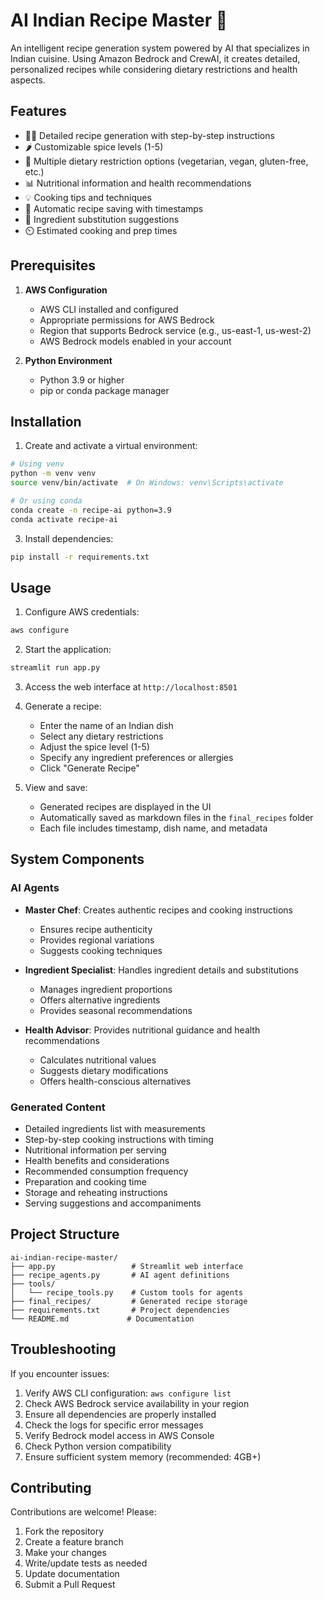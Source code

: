 # AI Indian Recipe Master 🍛

An intelligent recipe generation system powered by AI that specializes in Indian cuisine. Using Amazon Bedrock and CrewAI, it creates detailed, personalized recipes while considering dietary restrictions and health aspects.

## Features

- 👨‍🍳 Detailed recipe generation with step-by-step instructions
- 🌶️ Customizable spice levels (1-5)
- 🥗 Multiple dietary restriction options (vegetarian, vegan, gluten-free, etc.)
- 📊 Nutritional information and health recommendations
- 💡 Cooking tips and techniques
- 💾 Automatic recipe saving with timestamps
- 🔄 Ingredient substitution suggestions
- ⏲️ Estimated cooking and prep times

## Prerequisites

1. **AWS Configuration**
   - AWS CLI installed and configured
   - Appropriate permissions for AWS Bedrock
   - Region that supports Bedrock service (e.g., us-east-1, us-west-2)
   - AWS Bedrock models enabled in your account

2. **Python Environment**
   - Python 3.9 or higher
   - pip or conda package manager

## Installation

1. Create and activate a virtual environment:
```bash
# Using venv
python -m venv venv
source venv/bin/activate  # On Windows: venv\Scripts\activate

# Or using conda
conda create -n recipe-ai python=3.9
conda activate recipe-ai
```

3. Install dependencies:
```bash
pip install -r requirements.txt
```

## Usage

1. Configure AWS credentials:
```bash
aws configure
```

2. Start the application:
```bash
streamlit run app.py
```

3. Access the web interface at `http://localhost:8501`

4. Generate a recipe:
   - Enter the name of an Indian dish
   - Select any dietary restrictions
   - Adjust the spice level (1-5)
   - Specify any ingredient preferences or allergies
   - Click "Generate Recipe"

5. View and save:
   - Generated recipes are displayed in the UI
   - Automatically saved as markdown files in the `final_recipes` folder
   - Each file includes timestamp, dish name, and metadata

## System Components

### AI Agents

- **Master Chef**: Creates authentic recipes and cooking instructions
  - Ensures recipe authenticity
  - Provides regional variations
  - Suggests cooking techniques

- **Ingredient Specialist**: Handles ingredient details and substitutions
  - Manages ingredient proportions
  - Offers alternative ingredients
  - Provides seasonal recommendations

- **Health Advisor**: Provides nutritional guidance and health recommendations
  - Calculates nutritional values
  - Suggests dietary modifications
  - Offers health-conscious alternatives

### Generated Content
- Detailed ingredients list with measurements
- Step-by-step cooking instructions with timing
- Nutritional information per serving
- Health benefits and considerations
- Recommended consumption frequency
- Preparation and cooking time
- Storage and reheating instructions
- Serving suggestions and accompaniments

## Project Structure
```
ai-indian-recipe-master/
├── app.py                 # Streamlit web interface
├── recipe_agents.py       # AI agent definitions
├── tools/
│   └── recipe_tools.py    # Custom tools for agents
├── final_recipes/         # Generated recipe storage
├── requirements.txt       # Project dependencies
└── README.md             # Documentation
```

## Troubleshooting

If you encounter issues:
1. Verify AWS CLI configuration: `aws configure list`
2. Check AWS Bedrock service availability in your region
3. Ensure all dependencies are properly installed
4. Check the logs for specific error messages
5. Verify Bedrock model access in AWS Console
6. Check Python version compatibility
7. Ensure sufficient system memory (recommended: 4GB+)

## Contributing

Contributions are welcome! Please:
1. Fork the repository
2. Create a feature branch
3. Make your changes
4. Write/update tests as needed
5. Update documentation
6. Submit a Pull Request

